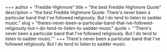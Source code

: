 +++
author = "Freddie Highmore"
title = "the best Freddie Highmore Quote"
description = "the best Freddie Highmore Quote: There's never been a particular band that I've followed religiously. But I do tend to listen to sadder music."
slug = "theres-never-been-a-particular-band-that-ive-followed-religiously-but-i-do-tend-to-listen-to-sadder-music"
quote = '''There's never been a particular band that I've followed religiously. But I do tend to listen to sadder music.'''
+++
There's never been a particular band that I've followed religiously. But I do tend to listen to sadder music.
